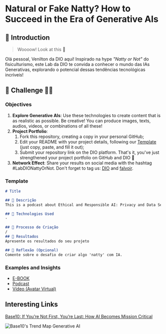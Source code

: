 # Natural or Fake Natty? How to Succeed in the Era of Generative AIs

## 🚀 Introduction
> Woooow! Look at this 👀

Olá pessoal, Venilton da DIO aqui! Inspirado na hype _"Natty or Not"_ do fisiculturismo, este Lab da DIO te convida a conhecer o mundo das IAs Generativas, explorando o potencial dessas tendências tecnológicas incríveis!

## 🎯 Challenge 💪🤓

### Objectives

1. **Explore Generative AIs**: Use these technologies to create content that is as realistic as possible. Be creative! You can produce images, texts, audios, videos, or combinations of all these!
2. **Project Portfolio**:
    1. Fork this repository, creating a copy in your personal GitHub;
    2. Edit your README with your project details, following our [Template](#template) (just copy, paste, and fill it out);
    3. Submit your repository link on the DIO platform. That's it, you've just strengthened your project portfolio on GitHub and DIO 🚀
3. **Network Effect**: Share your results on social media with the hashtag #LabDIONattyOrNot. Don't forget to tag us: [DIO](https://www.linkedin.com/school/dio-makethechange) and [falvojr](https://www.linkedin.com/in/falvojr).

### Template

```markdown
# Title

## 📒 Descrição
This is a podcast about Ethical and Responsible AI: Privacy and Data Security. Utilizing AI technology, we explore pivotal topics within the context of the Fourth Industrial Revolution, particularly the intersection of Artificial Intelligence and Data Security.

## 🤖 Technologies Used
-

## 🧐 Processo de Criação
/
## 🚀 Resultados
Apresente os resultados do seu projeto

## 💭 Reflexão (Opcional)
Comente sobre o desafio de criar algo 'natty' com IA.
```

### Examples and Insights

- [E-BOOK](/exemplos/E-BOOK.md)
- [Podcast](/exemplos/PODCAST.md)
- [Vídeo (Avatar Virtual)](/exemplos/VIDEO.md)

## Interesting Links

[Base10: If You’re Not First, You’re Last: How AI Becomes Mission Critical](https://base10.vc/post/generative-ai-mission-critical/)

![Base10's Trend Map Generative AI](https://github.com/digitalinnovationone/lab-natty-or-not/assets/730492/f4df26e8-f8f7-4419-8252-c69d73ea930c)
